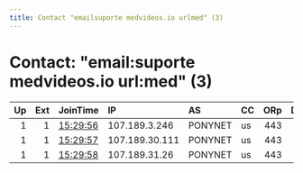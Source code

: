 ```yaml
---
title: Contact "emailsuporte medvideos.io urlmed" (3)
---
```


# Contact: "email:suporte medvideos.io url:med" (3)

|   Up |   Ext | JoinTime                                                                                              | IP             | AS      | CC   |   ORp |   Dirp | OS    | Version   | Nickname        |   eFamMembers |
|-----:|------:|:------------------------------------------------------------------------------------------------------|:---------------|:--------|:-----|------:|-------:|:------|:----------|:----------------|--------------:|
|    1 |     1 | [15:29:56](https://nusenu.github.io/OrNetStats/w/relay/58E172AC111A1F9E640F4E31DDDED012EDE31F0B.html) | 107.189.3.246  | PONYNET | us   |   443 |      0 | Linux | 0.4.6.8   | MMDVExitRelay27 |            29 |
|    1 |     1 | [15:29:57](https://nusenu.github.io/OrNetStats/w/relay/5B70F1F3DED027308ADCB0CA8289E7A3627180FB.html) | 107.189.30.111 | PONYNET | us   |   443 |      0 | Linux | 0.4.6.8   | MMDVExitRelay29 |            29 |
|    1 |     1 | [15:29:58](https://nusenu.github.io/OrNetStats/w/relay/5D720A4B19F53F6E1446BFA28DA773A97909715F.html) | 107.189.31.26  | PONYNET | us   |   443 |      0 | Linux | 0.4.6.8   | MMDVExitRelay28 |            29 |
